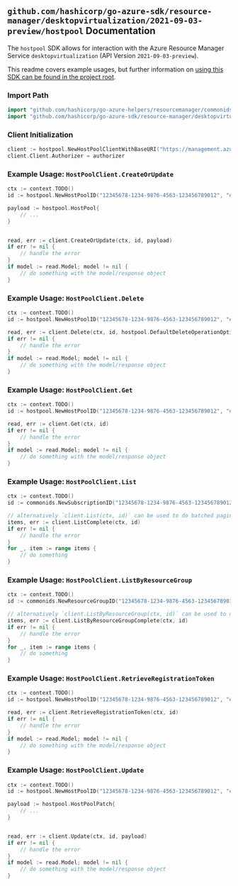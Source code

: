 
## `github.com/hashicorp/go-azure-sdk/resource-manager/desktopvirtualization/2021-09-03-preview/hostpool` Documentation

The `hostpool` SDK allows for interaction with the Azure Resource Manager Service `desktopvirtualization` (API Version `2021-09-03-preview`).

This readme covers example usages, but further information on [using this SDK can be found in the project root](https://github.com/hashicorp/go-azure-sdk/tree/main/docs).

### Import Path

```go
import "github.com/hashicorp/go-azure-helpers/resourcemanager/commonids"
import "github.com/hashicorp/go-azure-sdk/resource-manager/desktopvirtualization/2021-09-03-preview/hostpool"
```


### Client Initialization

```go
client := hostpool.NewHostPoolClientWithBaseURI("https://management.azure.com")
client.Client.Authorizer = authorizer
```


### Example Usage: `HostPoolClient.CreateOrUpdate`

```go
ctx := context.TODO()
id := hostpool.NewHostPoolID("12345678-1234-9876-4563-123456789012", "example-resource-group", "hostPoolValue")

payload := hostpool.HostPool{
	// ...
}


read, err := client.CreateOrUpdate(ctx, id, payload)
if err != nil {
	// handle the error
}
if model := read.Model; model != nil {
	// do something with the model/response object
}
```


### Example Usage: `HostPoolClient.Delete`

```go
ctx := context.TODO()
id := hostpool.NewHostPoolID("12345678-1234-9876-4563-123456789012", "example-resource-group", "hostPoolValue")

read, err := client.Delete(ctx, id, hostpool.DefaultDeleteOperationOptions())
if err != nil {
	// handle the error
}
if model := read.Model; model != nil {
	// do something with the model/response object
}
```


### Example Usage: `HostPoolClient.Get`

```go
ctx := context.TODO()
id := hostpool.NewHostPoolID("12345678-1234-9876-4563-123456789012", "example-resource-group", "hostPoolValue")

read, err := client.Get(ctx, id)
if err != nil {
	// handle the error
}
if model := read.Model; model != nil {
	// do something with the model/response object
}
```


### Example Usage: `HostPoolClient.List`

```go
ctx := context.TODO()
id := commonids.NewSubscriptionID("12345678-1234-9876-4563-123456789012")

// alternatively `client.List(ctx, id)` can be used to do batched pagination
items, err := client.ListComplete(ctx, id)
if err != nil {
	// handle the error
}
for _, item := range items {
	// do something
}
```


### Example Usage: `HostPoolClient.ListByResourceGroup`

```go
ctx := context.TODO()
id := commonids.NewResourceGroupID("12345678-1234-9876-4563-123456789012", "example-resource-group")

// alternatively `client.ListByResourceGroup(ctx, id)` can be used to do batched pagination
items, err := client.ListByResourceGroupComplete(ctx, id)
if err != nil {
	// handle the error
}
for _, item := range items {
	// do something
}
```


### Example Usage: `HostPoolClient.RetrieveRegistrationToken`

```go
ctx := context.TODO()
id := hostpool.NewHostPoolID("12345678-1234-9876-4563-123456789012", "example-resource-group", "hostPoolValue")

read, err := client.RetrieveRegistrationToken(ctx, id)
if err != nil {
	// handle the error
}
if model := read.Model; model != nil {
	// do something with the model/response object
}
```


### Example Usage: `HostPoolClient.Update`

```go
ctx := context.TODO()
id := hostpool.NewHostPoolID("12345678-1234-9876-4563-123456789012", "example-resource-group", "hostPoolValue")

payload := hostpool.HostPoolPatch{
	// ...
}


read, err := client.Update(ctx, id, payload)
if err != nil {
	// handle the error
}
if model := read.Model; model != nil {
	// do something with the model/response object
}
```
